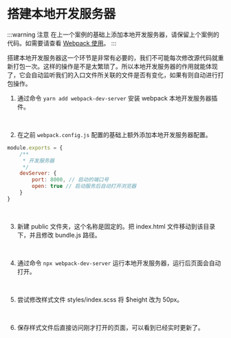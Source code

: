<script setup>
import Image1 from "./dev/_image1.png"
import Image2 from "./dev/_image2.png"
import Image3 from "./dev/_image3.png"
import Image4 from "./dev/_image4.png"
import Image5 from "./dev/_image5.png"
import { loginRead } from '@/utils/login-read'

loginRead('w10006')
</script>

# <AppCode code="86" /> 搭建本地开发服务器

<ClientOnly><AppRead code="w10006" /></ClientOnly>

:::warning 注意
在上一个案例的基础上添加本地开发服务器，请保留上个案例的代码。如需要请查看 [Webpack 使用](/documents/part3/webpack/use.html#使用)。
:::

搭建本地开发服务器这一个环节是非常有必要的，我们不可能每次修改源代码就重新打包一次。这样的操作是不是太繁琐了。所以本地开发服务器的作用就能体现了，它会自动监听我们的入口文件所关联的文件是否有变化，如果有则自动进行打包操作。

1. 通过命令 `yarn add webpack-dev-server` 安装 webpack 本地开发服务器插件。

<AppImage :src="Image1" />

<br />

2. 在之前 `webpack.config.js` 配置的基础上额外添加本地开发服务器配置。

```javascript
module.exports = {
    /**
     * 开发服务器
     */
    devServer: {
        port: 8000, // 启动的端口号
        open: true // 启动服务后自动打开浏览器
    }
}
```

<br />

3. 新建 public 文件夹，这个名称是固定的。把 index.html 文件移动到该目录下，并且修改 bundle.js 路径。

<AppImage :src="Image2" />

<br />

4. 通过命令 `npx webpack-dev-server` 运行本地开发服务器，运行后页面会自动打开。

<AppImage :src="Image3" />

<br />

5. 尝试修改样式文件 styles/index.scss 将 $height 改为 50px。

<AppImage :src="Image4" />

<br />

6. 保存样式文件后直接访问刚才打开的页面，可以看到已经实时更新了。

<AppImage :src="Image5" />

<AppComment />